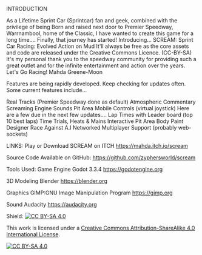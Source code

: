 INTRODUCTION

As a Lifetime Sprint Car (Sprintcar) fan and geek,
combined with the privilege of being Born and raised
next door to Premier Speedway, Warrnambool, home of the Classic,
I have wanted to create this game for a long time....
Finally, that journey has started!
Introducing...
SCREAM: Sprint Car Racing: Evolved Action on Mud
It'll always be free as the core assets and code are released
under the Creative Commons Licence. (CC-BY-SA)
It's my personal thank you to the speedway community for providing
such a great outlet and for the infinite entertainment and action
over the years.
Let's Go Racing!
Mahda Greene-Moon

 Features are being rapidly developed.
 Keep checking for updates often.
 Some current features include...

Real Tracks (Premier Speedway done as default)
Atmospheric Commentary
Screaming Engine Sounds
Pit Area
Mobile Controls (virtual joystick)
Here are a few due in the next few updates....
Lap Times with Leader board (top 10 best laps)
Time Trials, Heats & Mains
Interactive Pit Area
Body Paint Designer
Race Against A.I
Networked Multiplayer Support (probably web-sockets)

LINKS:
Play or Download SCREAM on ITCH
https://mahda.itch.io/scream

Source Code Available on GitHub:
https://github.com/zyphersworld/scream

Tools Used:
Game Engine
Godot 3.3.4
https://godotengine.org

3D Modeling
Blender
https://blender.org

Graphics
GIMP:GNU Image Manipulation Program
https://gimp.org

Sound
Audacity
https://audacity.org

Shield: [![CC BY-SA 4.0][cc-by-sa-shield]][cc-by-sa]

This work is licensed under a
[Creative Commons Attribution-ShareAlike 4.0 International License][cc-by-sa].

[![CC BY-SA 4.0][cc-by-sa-image]][cc-by-sa]

[cc-by-sa]: http://creativecommons.org/licenses/by-sa/4.0/
[cc-by-sa-image]: https://licensebuttons.net/l/by-sa/4.0/88x31.png
[cc-by-sa-shield]: https://img.shields.io/badge/License-CC%20BY--SA%204.0-lightgrey.svg
